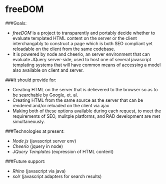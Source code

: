 freeDOM
=======

###Goals:
- *freeDOM* is a project to transparently and portably decide whether to evaluate templated HTML content on the server or the client interchangably to construct a page which is both SEO compliant yet reloadable on the client from the same codebase.
- It is powered by node and cheerio, an server environment that can evaluate JQuery server-side, used to host one of several javascript templating systems that will have common means of accessing a model also available on client and server.

###It should provide for:

- Creating HTML on the server that is delievered to the browser so as to be searchable by Google, et. al.
- Creating HTML from the same source as the server that can be rendered and/or reloaded on the client via ajax
- Making both of these options available during each request, to meet the requirements of SEO, mulitple platforms, and RAD development are met simultaneously.
  
###Technologies at present:
- *Node.js* (javascript server env)
- *Cheerio* (jquery in node)
- *JQuery Templates* (expression of HTML content)
    
###Future support:
- *Rhino* (javascript via java)
- *solr* (javascript adapters for search results)
    

    
    
  
  
